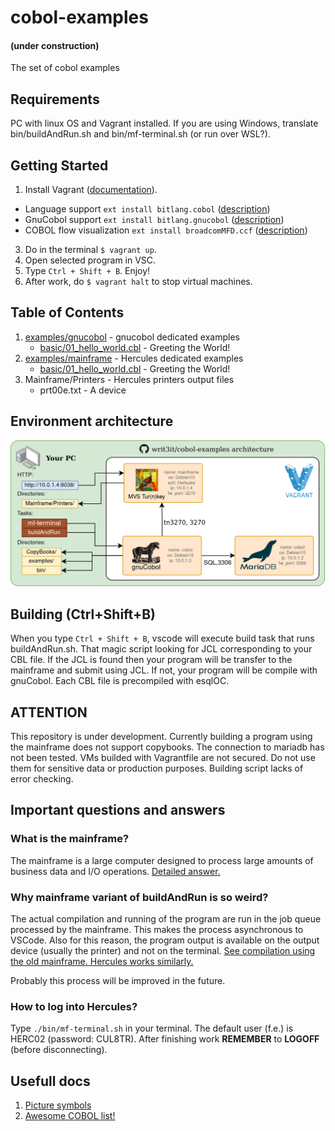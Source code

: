 # cobol-examples
#### (under construction)
The set of cobol examples

## Requirements

PC with linux OS and Vagrant installed. If you are using Windows, translate bin/buildAndRun.sh and bin/mf-terminal.sh (or run over WSL?).

## Getting Started

1. Install Vagrant ([documentation](https://www.vagrantup.com/docs/installation)).
- Language support `ext install bitlang.cobol` ([description](https://marketplace.visualstudio.com/items?itemName=bitlang.cobol))
- GnuCobol support `ext install bitlang.gnucobol` ([description](https://marketplace.visualstudio.com/items?itemName=bitlang.gnucobol))
- COBOL flow visualization `ext install broadcomMFD.ccf` ([description](https://marketplace.visualstudio.com/items?itemName=broadcomMFD.ccf))
3. Do in the terminal `$ vagrant up`.
4. Open selected program in VSC.
5. Type `Ctrl + Shift + B`. Enjoy!
6. After work, do `$ vagrant halt` to stop virtual machines.

## Table of Contents

1. [examples/gnucobol](examples/gnucobol/README.md) - gnucobol dedicated examples
    - [basic/01_hello_world.cbl](examples/gnucobol/basic/01_hello_world.cbl) - Greeting the World!
2. [examples/mainframe](examples/mainframe/README.md) - Hercules dedicated examples
    - [basic/01_hello_world.cbl](examples/mainframebasic/01_hello_world.cbl) - Greeting the World!
3. Mainframe/Printers - Hercules printers output files
    - prt00e.txt - A device

## Environment architecture

![Environment architecture diagram](docs/vagrant_arch.png)

## Building (Ctrl+Shift+B)

When you type `Ctrl + Shift + B`, vscode will execute build task that runs buildAndRun.sh. That magic script looking for JCL corresponding to your CBL file. If the JCL is found then your program will be transfer to the mainframe and submit using JCL. If not, your program will be compile with gnuCobol. Each CBL file is precompiled with esqlOC.

## ATTENTION

This repository is under development. Currently building a program using the mainframe does not support copybooks. The connection to mariadb has not been tested. VMs builded with Vagrantfile are not secured. Do not use them for sensitive data or production purposes. Building script lacks of error checking.

## Important questions and answers

### What is the mainframe?

The mainframe is a large computer designed to process large amounts of business data and I/O operations. [Detailed answer.](https://www.youtube.com/watch?v=eGlC3WXL8FQ)

### Why mainframe variant of buildAndRun is so weird?

The actual compilation and running of the program are run in the job queue processed by the mainframe. This makes the process asynchronous to VSCode. Also for this reason, the program output is available on the output device (usually the printer) and not on the terminal. [See compilation using the old mainframe. Hercules works similarly.](https://www.youtube.com/watch?v=uFQ3sajIdaM)

Probably this process will be improved in the future.

### How to log into Hercules?

Type `./bin/mf-terminal.sh` in your terminal. The default user (f.e.) is HERC02 (password: CUL8TR). After finishing work **REMEMBER** to **LOGOFF** (before disconnecting).

## Usefull docs

1. [Picture symbols](docs/picture_symbols.md)
2. [Awesome COBOL list!](https://github.com/writ3it/awesome-cobol)